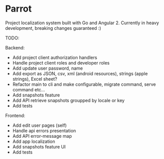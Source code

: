 # Parrot
Project localization system built with Go and Angular 2.
Currently in heavy development, breaking changes guaranteed :)

TODO:

Backend:
- Add project client authorization handlers
- Handle project client roles and developer roles
- Add update user password, name
- Add export as JSON, csv, xml (android resources), strings (apple strings), Excel sheet?
- Refactor main to cli and make configurable, migrate command, serve command etc...
- Add snapshots feature
- Add API retrieve snapshots groupped by locale or key
- Add tests

Frontend:
- Add edit user pages (self)
- Handle api errors presentation
- Add API error-message map
- Add app localization
- Add snapshots feature UI
- Add tests
